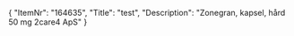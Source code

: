 {
  "ItemNr": "164635",
  "Title": "test",
  "Description": "Zonegran, kapsel, hård 50 mg 2care4 ApS"
}